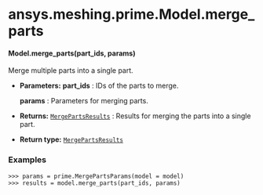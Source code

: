 # ansys.meshing.prime.Model.merge_parts



#### Model.merge_parts(part_ids, params)

Merge multiple parts into a single part.

* **Parameters:**
  **part_ids**
  : IDs of the parts to merge.

  **params**
  : Parameters for merging parts.
* **Returns:**
  [`MergePartsResults`](ansys.meshing.prime.MergePartsResults.md#ansys.meshing.prime.MergePartsResults)
  : Results for merging the parts into a single part.
* **Return type:**
  [`MergePartsResults`](ansys.meshing.prime.MergePartsResults.md#ansys.meshing.prime.MergePartsResults)

### Examples

```pycon
>>> params = prime.MergePartsParams(model = model)
>>> results = model.merge_parts(part_ids, params)
```

<!-- !! processed by numpydoc !! -->
